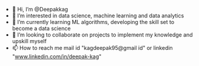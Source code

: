 - 👋 Hi, I’m @Deepakkag
- 👀 I’m interested in data science, machine learning and data analytics
- 🌱 I’m currently learning ML algorithms, developing the skill set to become a data science
- 💞️ I’m looking to collaborate on projects to implement my knowledge and upskill myself
- 📫 How to reach me mail id "kagdeepak95@gmail id" or linkedin "www.linkedin.com/in/deepak-kag"

<!---
Deepakkag/Deepakkag is a ✨ special ✨ repository because its `README.md` (this file) appears on your GitHub profile.
You can click the Preview link to take a look at your changes.
--->
